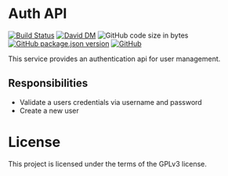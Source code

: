 # Auth API
[![Build Status](https://travis-ci.org/markwylde/sso-auth-api.svg?branch=master)](https://travis-ci.org/markwylde/sso-auth-api)
[![David DM](https://david-dm.org/markwylde/sso-auth-api.svg)](https://david-dm.org/markwylde/sso-auth-api)
![GitHub code size in bytes](https://img.shields.io/github/languages/code-size/markwylde/sso-auth-api)
[![GitHub package.json version](https://img.shields.io/github/package-json/v/markwylde/sso-auth-api)](https://github.com/markwylde/sso-auth-api/blob/master/package.json)
[![GitHub](https://img.shields.io/github/license/markwylde/sso-auth-api)](https://github.com/markwylde/sso-auth-api/blob/master/LICENSE)

This service provides an authentication api for user management.

## Responsibilities
- Validate a users credentials via username and password
- Create a new user

# License
This project is licensed under the terms of the GPLv3 license.

